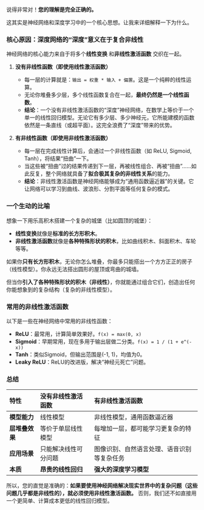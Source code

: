 说得非常对！**您的理解是完全正确的。**

这其实是神经网络和深度学习中的一个核心思想。让我来详细解释一下为什么。

### 核心原因：深度网络的“深度”意义在于复合非线性

神经网络的核心能力来自于将多个**线性变换** 和**非线性激活函数** 交织在一起。

1.  **没有非线性函数（即使用线性激活函数）**
    *   每一层的计算就是：`输出 = 权重 * 输入 + 偏置`。这是一个纯粹的线性运算。
    *   无论你堆叠多少层，多个线性函数复合在一起，**最终仍然是一个线性函数**。
    *   **结论**：一个没有非线性激活函数的“深度”神经网络，在数学上等价于一个单一的线性回归模型。无论它有多少层、多少神经元，它所能建模的函数依然是一条直线（或超平面）。这完全浪费了“深度”带来的优势。

2.  **有非线性函数（即使用非线性激活函数）**
    *   每一层在完成线性计算后，会通过一个非线性函数（如 ReLU, Sigmoid, Tanh），将结果“扭曲”一下。
    *   当这些被“扭曲”过的结果传递到下一层，再被线性组合、再被“扭曲”……如此反复，整个网络就具备了**拟合极其复杂的非线性关系**的能力。
    *   **结论**：非线性激活函数是神经网络能够成为“通用函数逼近器”的关键。它让网络可以学习到曲线、波浪形、分割平面等任何复杂的模式。

### 一个生动的比喻

想象一下用乐高积木搭建一个复杂的城堡（比如圆顶的城堡）：
*   **线性变换**就像是**标准的长方形积木**。
*   **非线性激活函数**就像是**各种特殊形状的积木**，比如曲线积木、斜面积木、车轮等等。

如果你**只有长方形积木**，无论你怎么堆叠，你最多只能搭出一个方方正正的房子（线性模型）。你永远无法搭出圆形的屋顶或弯曲的城墙。

但当你**引入了各种特殊形状的积木（非线性）**，你就能通过组合它们，创造出任何你能想象到的复杂结构（复杂的非线性模型）。

### 常用的非线性激活函数

以下是一些在神经网络中常用的非线性函数：

*   **ReLU**：最常用，计算简单效果好。`f(x) = max(0, x)`
*   **Sigmoid**：早期常用，现在多用于输出层做二分类。`f(x) = 1 / (1 + e^(-x))`
*   **Tanh**：类似Sigmoid，但输出范围是(-1, 1)，均值为0。
*   **Leaky ReLU**：ReLU的改进版，解决“神经元死亡”问题。

### 总结

| 特性 | 没有非线性激活函数 | 有非线性激活函数 |
| :--- | :--- | :--- |
| **模型能力** | 线性模型 | 非线性模型，通用函数逼近器 |
| **层堆叠效果** | 等价于单层线性模型 | 每增加一层，都可能学习更复杂的特征 |
| **应用场景** | 只能解决线性可分问题 | 图像识别、自然语言处理、语音识别等复杂任务 |
| **本质** | **昂贵的线性回归** | **强大的深度学习模型** |

所以，您的直觉是准确的：**如果要使用神经网络解决现实世界中的复杂问题（这些问题几乎都是非线性的），就必须使用非线性激活函数。** 否则，我们还不如直接用一个更简单、计算成本更低的线性回归模型。